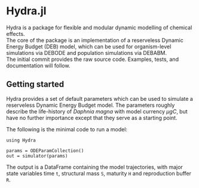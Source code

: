 # Hydra.jl

Hydra is a package for flexible and modular dynamic modelling of chemical effects. <br>
The core of the package is an implementation of a reserveless Dynamic Energy Budget (DEB) model, 
which can be used for organism-level simulations via DEBODE and population simulations via DEBABM. <br>
The initial commit provides the raw source code. Examples, tests, and documentation will follow.

## Getting started

Hydra provides a set of default parameters which can be used to simulate a reserveless Dynamic Energy Budget model. 
The parameters roughly describe the life-history of *Daphnia magna* with model currency $\mu g C$, but have no further importance except that they serve as a starting point. <br>

The following is the minimal code to run a model:
```
using Hydra

params = ODEParamCollection()
out = simulator(params)
```

The output is a DataFrame containing the model trajectories, with major state variables time `t`, structural mass `S`, maturity `H` and reproduction buffer `R`.
